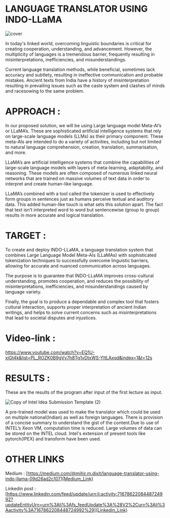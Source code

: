 # LANGUAGE TRANSLATOR USING INDO-LLaMA

![cover](https://github.com/ShreyasDevesh/BOLT/assets/77879410/9f15c8c9-d0d6-472c-b396-cf075c3d31be)

In today's linked world, overcoming linguistic boundaries is critical for creating cooperation, understanding, and advancement. However, the multiplicity of languages is a tremendous barrier, frequently resulting in misinterpretations, inefficiencies, and misunderstandings. 


Current language translation methods, while beneficial, sometimes lack accuracy and subtlety, resulting in ineffective communication and probable mistakes. Ancient texts from India have a history of misinterpretation resulting in prevailing issues such as the caste system and clashes of minds and racesowing to the same problem. 

# APPROACH :

In our proposed solution, we will be using Large language model Meta-AI’s or LLaMA’s. These are sophisticated artificial intelligence systems that rely on large-scale language models (LLMs) as their primary component. These meta-AIs are intended to do a variety of activities, including but not limited to natural language comprehension, creation, translation, summarisation, and more.

LLaMA’s are artificial intelligence systems that combine the capabilities of large-scale language models with layers of meta-learning, adaptability, and reasoning. These models are often composed of numerous linked neural networks that are trained on massive volumes of text data in order to interpret and create human-like language.

LLaMA’s combined with a tool called the tokenizer is used to effectively form groups in sentences just as humans perceive textual and auditory data. This added human-like touch is what sets this solution apart. The fact that text isn’t interpreted word to word but sentencewise  (group to group) results in more accurate and logical translation. 


# TARGET :

To create and deploy INDO-LLaMA, a language translation system that combines Large Language Model Meta-AIs (LLaMAs) with sophisticated tokenization techniques to successfully overcome linguistic barriers, allowing for accurate and nuanced communication across languages. 

The purpose is to guarantee that INDO-LLaMA improves cross-cultural understanding, promotes cooperation, and reduces the possibility of misinterpretations, inefficiencies, and misunderstandings caused by language variety. 

Finally, the goal is to produce a dependable and complex tool that fosters cultural interaction, supports proper interpretation of ancient Indian writings, and helps to solve current concerns such as misinterpretations that lead to societal disputes and injustices.

# Video-link : 
https://www.youtube.com/watch?v=EQ1U-xiGt4k&list=PL_ROZK0B9gVv7h8Tg1vDtxWS-YltLAxqd&index=1&t=12s

# RESULTS :

These are the results of the program after input of the first lecture as input. 

![Copy of Intel Idea Submission Template (2)](https://github.com/ShreyasDevesh/BOLT/assets/77879410/fa5f624f-7b87-4f60-b65a-eb32ed495418)

A pre-trained model was used to make the translator which could be used on multiple national(Indian) as well as foreign languages. There is provision of a concise summary to understand the gist of the content.Due to use of INTEL’s Xeon VM, computation time is reduced. Large volumes of data can be stored on the INTEL cloud. Intel's extension of present tools like pytorch(IPEX) and transform have been used.

# OTHER LINKS

Medium : [https://medium.com/@mihir.m.dixit/language-translator-using-indo-llama-09d26ad2c107](Medium_Link)

Linkedin post : [https://www.linkedin.com/feed/update/urn:li:activity:7167862208448724992?updateEntityUrn=urn%3Ali%3Afs_feedUpdate%3A%28V2%2Curn%3Ali%3Aactivity%3A7167862208448724992%29](Linkedin_Link)
